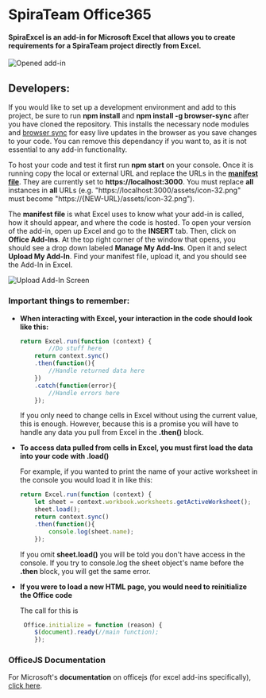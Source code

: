 # SpiraTeam Office365

#### SpiraExcel is an add-in for Microsoft Excel that allows you to create requirements for a SpiraTeam project directly from Excel.

![Opened add-in](https://github.com/RodrigoJPT/spira_office365-excel/blob/master/assets/Screenshots/opened-add-in.png?raw=true)

## Developers:
If you would like to set up a development environment and add to this project, be sure to run **npm install** and **npm install -g browser-sync**
after you have cloned the repository. This installs the necessary node modules and [browser sync](https://www.browsersync.io/) for easy live updates
in the browser as you save changes to your code. You can remove this dependancy if you want to, as it is not essential to any add-in functionality.

To host your code and test it first run **npm start** on your console. Once it is running copy the local or external URL and replace
the URLs in the [**manifest file**](https://github.com/Inflectra/spira_office365-excel/blob/master/spira-excel-exporter-manifest.xml). They are currently set to **ht<span></span>tps://localhost:3000**. You must replace **all** instances in **all** URLs (e.g. "http<span></span>s://localhost:3000/assets/icon-32.png" must become "https://{NEW-URL}/assets/icon-32.png").

The **manifest file** is what Excel uses to know what your add-in is called, how it should appear, and where the code is hosted. To open your version of the add-in, open up Excel and go to the **INSERT** tab. Then, click on **Office Add-Ins**. At the top right corner of the window that opens, you should see a drop down labeled **Manage My Add-Ins**. Open it and select **Upload My Add-In**. Find your manifest file, upload it, and you should see the Add-In in Excel.

![Upload Add-In Screen](https://github.com/RodrigoJPT/spira_office365-excel/blob/master/assets/Screenshots/upload-add-in.png?raw=true)

### Important things to remember:
* **When interacting with Excel, your interaction in the code should look like this:**
	```javascript
    return Excel.run(function (context) {
        	//Do stuff here
        return context.sync()
        .then(function(){
        	//Handle returned data here
        })
        .catch(function(error){
        	//Handle errors here
        });
    ```
    If you only need to change cells in Excel without using the current value, this is enough. However, because this is a promise you will have to handle any data you pull from Excel in the **.then()** block.
 * **To access data pulled from cells in Excel, you must first load the data into your code with .load()**
 	
    For example, if you wanted to print the name of your active worksheet in the console you would load it in like this:
    ```javascript
    return Excel.run(function (context) {
        let sheet = context.workbook.worksheets.getActiveWorksheet();
        sheet.load();
        return context.sync()
        .then(function(){
        	console.log(sheet.name);
        });
    ```
	If you omit **sheet.load()** you will be told you don't have access in the console. If you try to console.log the sheet object's name before the **.then** block, you will get the same error.
* **If you were to load a new HTML page, you would need to reinitialize the Office code**
	
    The call for this is
    ```javascript
     Office.initialize = function (reason) {
     	$(document).ready(//main function);
        });
    ```

### OfficeJS Documentation

For Microsoft's **documentation** on officejs (for excel add-ins specifically), [click here](https://github.com/OfficeDev/office-js-docs/tree/master/reference/excel).

